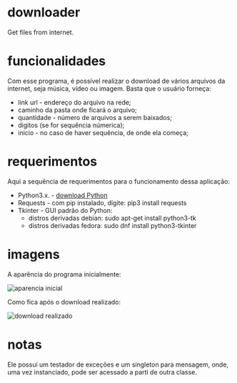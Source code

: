 # downloader
Get files from internet.

# funcionalidades
Com esse programa, é possível realizar o download de vários 
arquivos da internet, seja música, vídeo ou imagem. Basta que 
o usuário forneça:

* link url - endereço do arquivo na rede;
* caminho da pasta onde ficará o arquivo; 
* quantidade - número de arquivos a serem baixados;
* digitos (se for sequência númerica);
* inicio - no caso de haver sequência, de onde ela começa;

# requerimentos
Aqui a sequência de requerimentos para o funcionamento dessa 
aplicação:

* Python3.x. - [download Python](https://www.python.org)
* Requests - com pip instalado, digite: pip3 install requests
* Tkinter - GUI padrão do Python:
    * distros derivadas debian: sudo apt-get install python3-tk
    * distros derivadas fedora: sudo dnf install python3-tkinter

# imagens
A aparência do programa inicialmente:

![aparencia inicial]()

Como fica após o download realizado:

![download realizado]()

# notas
Ele possuí um testador de exceções e um singleton para mensagem, 
onde, uma vez instanciado, pode ser acessado a parti de outra classe.
